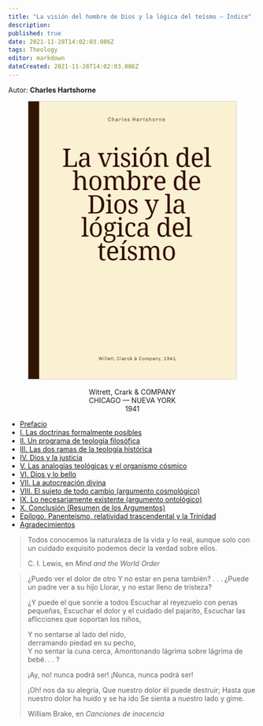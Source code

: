 ```yaml
---
title: "La visión del hombre de Dios y la lógica del teísmo — Índice"
description: 
published: true
date: 2021-11-28T14:02:03.086Z
tags: Theology
editor: markdown
dateCreated: 2021-11-28T14:02:03.086Z
---
```


Autor: **Charles Hartshorne**

<figure id="Mans_front" class="image urantiapedia">
<img src="/image/book/Charles_Hartshorne/Mans_Vision_of_God/BookFront_es.png">
</figure>

<p style="text-align: center;">
Witrett, Crark & COMPANY<br>
CHICAGO — NUEVA YORK <br>
1941 <br>
</p>

* [Prefacio](/es/book/Charles_Hartshorne/Mans_Vision_of_God/Prefacio)
* [I. Las doctrinas formalmente posibles](/es/book/Charles_Hartshorne/Mans_Vision_of_God/1)
* [II. Un programa de teología filosófica](/es/book/Charles_Hartshorne/Mans_Vision_of_God/2)
* [III. Las dos ramas de la teología histórica](/es/book/Charles_Hartshorne/Mans_Vision_of_God/3)
* [IV. Dios y la justicia](/es/book/Charles_Hartshorne/Mans_Vision_of_God/4)
* [V. Las analogías teológicas y el organismo cósmico](/es/book/Charles_Hartshorne/Mans_Vision_of_God/5)
* [VI. Dios y lo bello](/es/book/Charles_Hartshorne/Mans_Vision_of_God/6)
* [VII. La autocreación divina](/es/book/Charles_Hartshorne/Mans_Vision_of_God/7)
* [VIII. El sujeto de todo cambio (argumento cosmológico)](/es/book/Charles_Hartshorne/Mans_Vision_of_God/8)
* [IX. Lo necesariamente existente (argumento ontológico)](/es/book/Charles_Hartshorne/Mans_Vision_of_God/9)
* [X. Conclusión (Resumen de los Argumentos)](/es/book/Charles_Hartshorne/Mans_Vision_of_God/10)
* [Epílogo. Panenteísmo, relatividad trascendental y la Trinidad](/es/book/Charles_Hartshorne/Mans_Vision_of_God/Epilogue)
* [Agradecimientos](/es/book/Charles_Hartshorne/Mans_Vision_of_God/Agradecimientos)

> Todos conocemos la naturaleza de la vida y lo real, aunque solo con un cuidado exquisito podemos decir la verdad sobre ellos.
>
> C. I. Lewis, en _Mind and the World Order_

> ¿Puedo ver el dolor de otro
> Y no estar en pena también? . . .
> ¿Puede un padre ver a su hijo
> Llorar, y no estar lleno de tristeza?  
>
> ¿Y puede el que sonríe a todos
> Escuchar al reyezuelo con penas pequeñas,
> Escuchar el dolor y el cuidado del pajarito,
> Escuchar las aflicciones que soportan los niños,  
>
> Y no sentarse al lado del nido,  
> derramando piedad en su pecho,  
> Y no sentar la cuna cerca,
> Amontonando lágrima sobre lágrima de bebé. . . ?  
>
> ¡Ay, no! nunca podrá ser!
> ¡Nunca, nunca podrá ser!  
>
> ¡Oh! nos da su alegría,
> Que nuestro dolor él puede destruir;
> Hasta que nuestro dolor ha huido y se ha ido
> Se sienta a nuestro lado y gime.
>
> William Brake, en _Canciones de inocencia_











